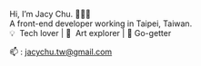 <!---
jacychutw/jacychutw is a ✨ special ✨ repository because its `README.md` (this file) appears on your GitHub profile.
You can click the Preview link to take a look at your changes.
--->
Hi, I’m Jacy Chu. 👩🏻‍💻 <br>
A front-end developer working in Taipei, Taiwan. <br>
💡 &nbsp;Tech lover | 🎨 &nbsp;Art explorer | 📍&nbsp;Go-getter

📫 : jacychu.tw@gmail.com
